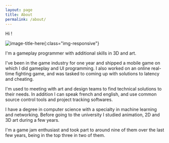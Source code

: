 ```yaml
---
layout: page
title: About
permalink: /about/
---
```


Hi !

![image-title-here](/MarcVassallucci.github.io/static/img/avatar.png){:class="img-responsive"}

I'm a gameplay programmer with additional skills in 3D and art.

I've been in the game industry for one year and shipped a mobile game on which I did gameplay and UI programming.
I also worked on an online real-time fighting game, and was tasked to coming up with solutions to latency and cheating.

I'm used to meeting with art and design teams to find technical solutions to their needs.
In addition I can speak french and english, and use common source control tools and project tracking softwares.

I have a degree in computer science with a specialty in machine learning and networking.
Before going to the university I studied animation, 2D and 3D art during a few years.

I'm a game jam enthusiast and took part to around nine of them over the last few years, being in the top three in two of them.
